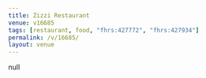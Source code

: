 ```yaml
---
title: Zizzi Restaurant
venue: v16685
tags: [restaurant, food, "fhrs:427772", "fhrs:427934"]
permalink: /v/16685/
layout: venue
---
```

null